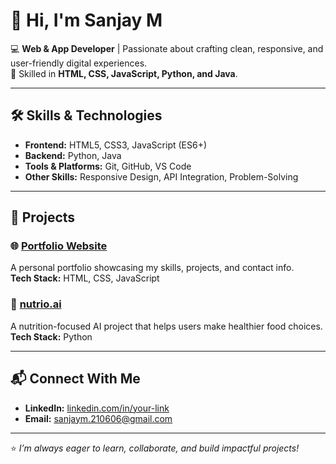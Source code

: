 # 👋 Hi, I'm Sanjay M  

💻 **Web & App Developer** | Passionate about crafting clean, responsive, and user-friendly digital experiences.  
🚀 Skilled in **HTML, CSS, JavaScript, Python, and Java**.  

---

## 🛠 Skills & Technologies
- **Frontend:** HTML5, CSS3, JavaScript (ES6+)
- **Backend:** Python, Java
- **Tools & Platforms:** Git, GitHub, VS Code
- **Other Skills:** Responsive Design, API Integration, Problem-Solving

---

## 📂 Projects

### 🌐 [Portfolio Website](https://github.com/Sanjay-Devlover/Portfolio)  
A personal portfolio showcasing my skills, projects, and contact info.  
**Tech Stack:** HTML, CSS, JavaScript  

### 🥗 [nutrio.ai](https://github.com/Sanjay-Devlover/nutrio.ai)  
A nutrition-focused AI project that helps users make healthier food choices.  
**Tech Stack:** Python  

---

## 📬 Connect With Me
- **LinkedIn:** [linkedin.com/in/your-link](https://www.linkedin.com/in/sanjay-m-73023b329/)
- **Email:** sanjaym.210606@gmail.com

---

⭐ *I’m always eager to learn, collaborate, and build impactful projects!*

